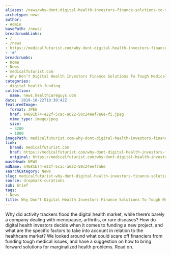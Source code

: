 ```yaml
---
aliases: /news/why-dont-digital-health-investors-finance-solutions-to-tough-medical-issues
archetype: news
author:
- Admin
basePath: /news/
breadcrumbLinks:
- /
- /news
- https://medicalfuturist.com/why-dont-digital-health-investors-finance-tough-medical-issues/
- '#'
breadcrumbs:
- Home
- News
- medicalfuturist.com
- Why Don’t Digital Health Investors Finance Solutions To Tough Medical Issues?
categories:
- digital health funding
collection:
  name: news.healthcareguys.com
date: '2019-10-22T10:30:42Z'
featuredImage:
  format: JPEG
  href: a4681b74-e22f-5cac-a622-50c24eef7a6e-fi.jpeg
  mime_type: image/jpeg
  size:
  - 3200
  - 1800
imagePath: medicalfuturist.com-why-dont-digital-health-investors-finance-solutions-to-tough-medical-issues
link:
  brand: medicalfuturist.com
  href: https://medicalfuturist.com/why-dont-digital-health-investors-finance-tough-medical-issues/
  original: https://medicalfuturist.com/why-dont-digital-health-investors-finance-tough-medical-issues/
mastHead: NEWS
mdName: a4681b74-e22f-5cac-a622-50c24eef7a6e
searchCategory: News
slug: medicalfuturist-why-dont-digital-health-investors-finance-solutions-to-tough-medical-issues
source: dropmark-curations
sub: brief
tags:
- News
title: Why Don’t Digital Health Investors Finance Solutions To Tough Medical Issues?
---
```


Why did activity trackers flood the digital health market, while there’s barely a company dealing with menopause, arthritis, or rare diseases? How do digital health investors decide when it comes to funding a new project, and what are the specific factors to take into account in relation to the healthcare market? We looked around what could scare off financiers from funding tough medical issues, and have a suggestion on how to bring forward solutions for marginalized health problems. Read on.